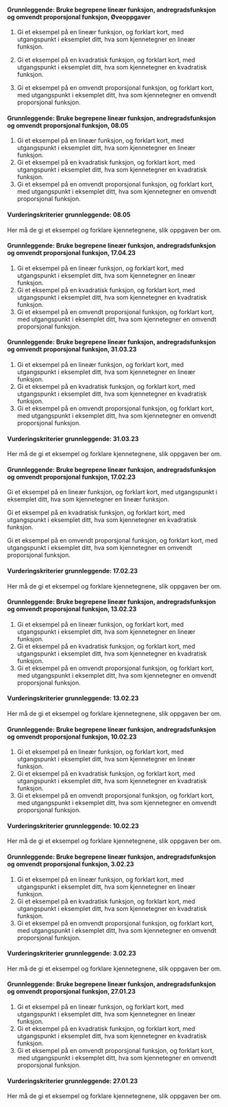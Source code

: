 #### Grunnleggende: Bruke begrepene lineær funksjon, andregradsfunksjon og omvendt proporsjonal funksjon,  Øveoppgaver

1. Gi et eksempel på en lineær funksjon, og forklart kort, med
    utgangspunkt i eksemplet ditt, hva som kjennetegner en lineær
    funksjon.

2. Gi et eksempel på en kvadratisk funksjon, og forklart kort, med
    utgangspunkt i eksemplet ditt, hva som kjennetegner en kvadratisk
    funksjon.

3. Gi et eksempel på en omvendt proporsjonal funksjon, og forklart
    kort, med utgangspunkt i eksemplet ditt, hva som kjennetegner en
    omvendt proporsjonal funksjon.

#### Grunnleggende: Bruke begrepene lineær funksjon, andregradsfunksjon og omvendt proporsjonal funksjon,  08.05 

1. Gi et eksempel på en lineær funksjon, og forklart kort, med utgangspunkt i eksemplet ditt, hva som kjennetegner en lineær funksjon.
2. Gi et eksempel på en kvadratisk funksjon, og forklart kort, med utgangspunkt i eksemplet ditt, hva som kjennetegner en kvadratisk funksjon.
3. Gi et eksempel på en omvendt proporsjonal funksjon, og forklart kort, med utgangspunkt i eksemplet ditt, hva som kjennetegner en omvendt proporsjonal funksjon.

#### Vurderingskriterier grunnleggende:  08.05 

Her må de gi et eksempel og forklare kjennetegnene, slik oppgaven ber om.  

#### Grunnleggende: Bruke begrepene lineær funksjon, andregradsfunksjon og omvendt proporsjonal funksjon,  17.04.23

1. Gi et eksempel på en lineær funksjon, og forklart kort, med utgangspunkt i eksemplet ditt, hva som kjennetegner en lineær funksjon.
2. Gi et eksempel på en kvadratisk funksjon, og forklart kort, med utgangspunkt i eksemplet ditt, hva som kjennetegner en kvadratisk funksjon.
3. Gi et eksempel på en omvendt proporsjonal funksjon, og forklart kort, med utgangspunkt i eksemplet ditt, hva som kjennetegner en omvendt proporsjonal funksjon.

#### Grunnleggende: Bruke begrepene lineær funksjon, andregradsfunksjon og omvendt proporsjonal funksjon,  31.03.23

1. Gi et eksempel på en lineær funksjon, og forklart kort, med utgangspunkt i eksemplet ditt, hva som kjennetegner en lineær funksjon.
2. Gi et eksempel på en kvadratisk funksjon, og forklart kort, med utgangspunkt i eksemplet ditt, hva som kjennetegner en kvadratisk funksjon.
3. Gi et eksempel på en omvendt proporsjonal funksjon, og forklart kort, med utgangspunkt i eksemplet ditt, hva som kjennetegner en omvendt proporsjonal funksjon.

#### Vurderingskriterier grunnleggende:  31.03.23

Her må de gi et eksempel og forklare kjennetegnene, slik oppgaven ber om.  

#### Grunnleggende: Bruke begrepene lineær funksjon, andregradsfunksjon og omvendt proporsjonal funksjon,  17.02.23

Gi et eksempel på en lineær funksjon, og forklart kort, med utgangspunkt i eksemplet ditt, hva som kjennetegner en lineær funksjon.

Gi et eksempel på en kvadratisk funksjon, og forklart kort, med utgangspunkt i eksemplet ditt, hva som kjennetegner en kvadratisk funksjon.

Gi et eksempel på en omvendt proporsjonal funksjon, og forklart kort, med utgangspunkt i eksemplet ditt, hva som kjennetegner en omvendt proporsjonal funksjon.

#### Vurderingskriterier grunnleggende:  17.02.23

Her må de gi et eksempel og forklare kjennetegnene, slik oppgaven ber om.  

#### Grunnleggende: Bruke begrepene lineær funksjon, andregradsfunksjon og omvendt proporsjonal funksjon,  13.02.23

1. Gi et eksempel på en lineær funksjon, og forklart kort, med utgangspunkt i eksemplet ditt, hva som kjennetegner en lineær funksjon.
2. Gi et eksempel på en kvadratisk funksjon, og forklart kort, med utgangspunkt i eksemplet ditt, hva som kjennetegner en kvadratisk funksjon.
3. Gi et eksempel på en omvendt proporsjonal funksjon, og forklart kort, med utgangspunkt i eksemplet ditt, hva som kjennetegner en omvendt proporsjonal funksjon.

#### Vurderingskriterier grunnleggende:  13.02.23

Her må de gi et eksempel og forklare kjennetegnene, slik oppgaven ber om.  

#### Grunnleggende: Bruke begrepene lineær funksjon, andregradsfunksjon og omvendt proporsjonal funksjon,  10.02.23

1. Gi et eksempel på en lineær funksjon, og forklart kort, med utgangspunkt i eksemplet ditt, hva som kjennetegner en lineær funksjon.
2. Gi et eksempel på en kvadratisk funksjon, og forklart kort, med utgangspunkt i eksemplet ditt, hva som kjennetegner en kvadratisk funksjon.
3. Gi et eksempel på en omvendt proporsjonal funksjon, og forklart kort, med utgangspunkt i eksemplet ditt, hva som kjennetegner en omvendt proporsjonal funksjon.

#### Vurderingskriterier grunnleggende:  10.02.23

Her må de gi et eksempel og forklare kjennetegnene, slik oppgaven ber om.  

#### Grunnleggende: Bruke begrepene lineær funksjon, andregradsfunksjon og omvendt proporsjonal funksjon,  3.02.23

1. Gi et eksempel på en lineær funksjon, og forklart kort, med utgangspunkt i eksemplet ditt, hva som kjennetegner en lineær funksjon.
2. Gi et eksempel på en kvadratisk funksjon, og forklart kort, med utgangspunkt i eksemplet ditt, hva som kjennetegner en kvadratisk funksjon.
3. Gi et eksempel på en omvendt proporsjonal funksjon, og forklart kort, med utgangspunkt i eksemplet ditt, hva som kjennetegner en omvendt proporsjonal funksjon.

#### Vurderingskriterier grunnleggende:  3.02.23

Her må de gi et eksempel og forklare kjennetegnene, slik oppgaven ber om.

#### Grunnleggende: Bruke begrepene lineær funksjon, andregradsfunksjon og omvendt proporsjonal funksjon,  27.01.23

1. Gi et eksempel på en lineær funksjon, og forklart kort, med utgangspunkt i eksemplet ditt, hva som kjennetegner en lineær funksjon.
2. Gi et eksempel på en kvadratisk funksjon, og forklart kort, med utgangspunkt i eksemplet ditt, hva som kjennetegner en kvadratisk funksjon.
3. Gi et eksempel på en omvendt proporsjonal funksjon, og forklart kort, med utgangspunkt i eksemplet ditt, hva som kjennetegner en omvendt proporsjonal funksjon.

#### Vurderingskriterier grunnleggende:  27.01.23

Her må de gi et eksempel og forklare kjennetegnene, slik oppgaven ber om.

